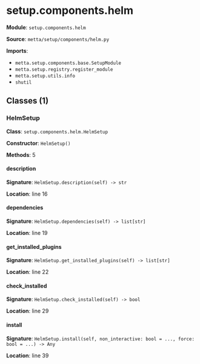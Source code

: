 # setup.components.helm

**Module**: `setup.components.helm`

**Source**: `metta/setup/components/helm.py`

**Imports**:
- `metta.setup.components.base.SetupModule`
- `metta.setup.registry.register_module`
- `metta.setup.utils.info`
- `shutil`

## Classes (1)

### HelmSetup

**Class**: `setup.components.helm.HelmSetup`

**Constructor**: `HelmSetup()`

**Methods**: 5

#### description

**Signature**: `HelmSetup.description(self) -> str`

**Location**: line 16

#### dependencies

**Signature**: `HelmSetup.dependencies(self) -> list[str]`

**Location**: line 19

#### get_installed_plugins

**Signature**: `HelmSetup.get_installed_plugins(self) -> list[str]`

**Location**: line 22

#### check_installed

**Signature**: `HelmSetup.check_installed(self) -> bool`

**Location**: line 29

#### install

**Signature**: `HelmSetup.install(self, non_interactive: bool = ..., force: bool = ...) -> Any`

**Location**: line 39


